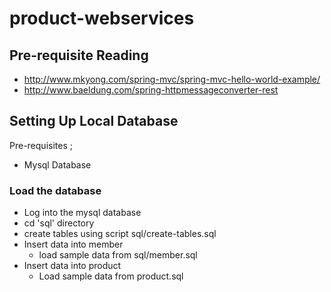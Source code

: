 # product-webservices

## Pre-requisite Reading 
- http://www.mkyong.com/spring-mvc/spring-mvc-hello-world-example/
- http://www.baeldung.com/spring-httpmessageconverter-rest


## Setting Up Local Database 

Pre-requisites ; 
- Mysql Database

### Load the database 

- Log into the mysql database 
- cd 'sql' directory 
- create tables using script sql/create-tables.sql 
- Insert data into member 
    - load sample data from sql/member.sql 
- Insert data into product 
    - Load sample data from product.sql 
    